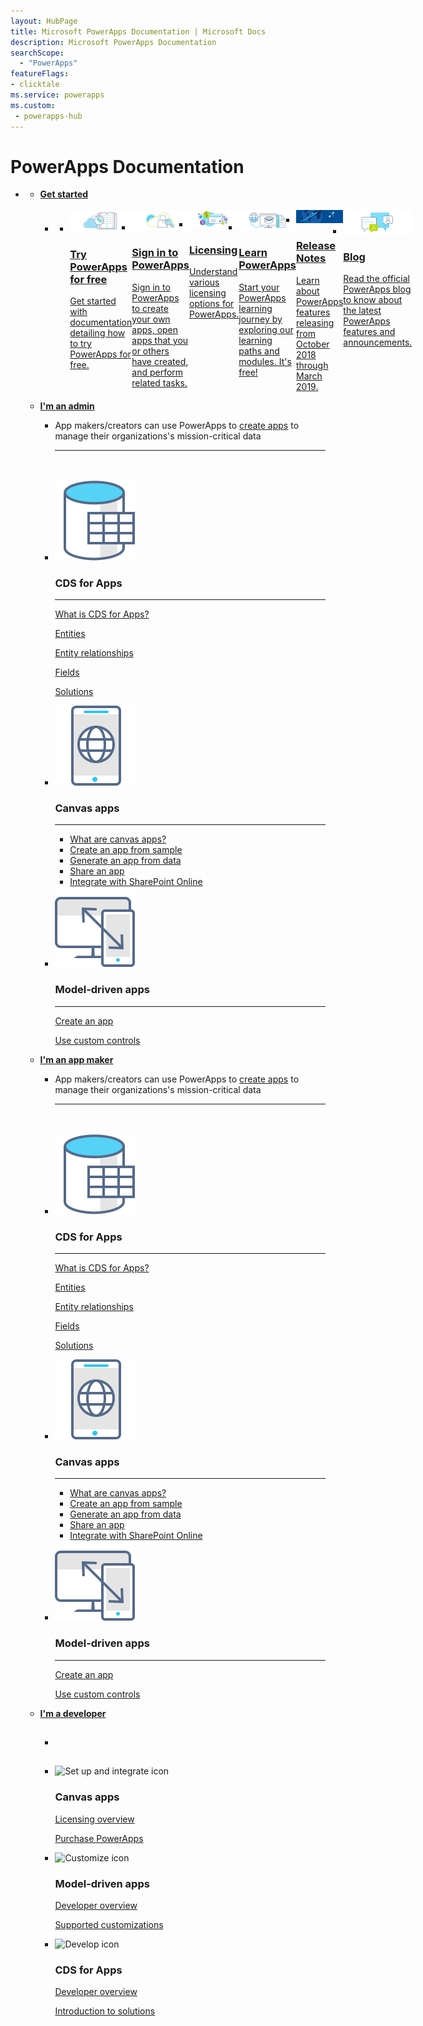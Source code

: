 ```yaml
---
layout: HubPage
title: Microsoft PowerApps Documentation | Microsoft Docs
description: Microsoft PowerApps Documentation
searchScope:
  - "PowerApps"
featureFlags:
- clicktale
ms.service: powerapps
ms.custom:
 - powerapps-hub
---
```

<div id="main"
     class="v2">
    <div class="container">
        <h1>PowerApps Documentation</h1>
        <ul class="pivots">
            <li>
                <a href="#home"></a>
                <ul id="home">
                    <li>
                        <a href="#getstarted"><strong>Get started</strong></a>
                        <ul id="getstarted"
                            class="cardsC"><br/>                            
                            <li class="fullSpan">
                                <ul class="cardsC panelContent singlePanelContent cols cols3" style="display:flex!important;">
                                    <li>
                                      <a href="/powerapps/maker/signup-for-powerapps">
                                          <div class="cardSize">
                                              <div class="cardPadding">
                                                  <div class="card">
                                                      <div class="cardImageOuter">
                                                          <div class="cardImage">
                                                              <img src="media/index/powerapps-free-trial.svg" alt="" />
                                                          </div>
                                                      </div>
                                                      <div class="cardText">
                                                          <h3>Try PowerApps for free</h3>
                                                          <p>Get started with documentation detailing how to try PowerApps for free.</p>
                                                      </div>
                                                  </div>
                                              </div>
                                          </div>
                                      </a>
                                    </li>
                                    <li>
                                      <a href="/powerapps/maker/canvas-apps/intro-maker-portal">
                                          <div class="cardSize">
                                              <div class="cardPadding">
                                                  <div class="card">
                                                      <div class="cardImageOuter">
                                                          <div class="cardImage">
                                                              <img src="media/index/powerapps-signin.svg" alt="" />
                                                          </div>
                                                      </div>
                                                      <div class="cardText">
                                                          <h3>Sign in to PowerApps</h3>
                                                          <p>Sign in to PowerApps to create your own apps, open apps that you or others have created, and perform related tasks.</p>
                                                      </div>
                                                  </div>
                                              </div>
                                          </div>
                                      </a>
                                    </li>
                                    <li>
                                      <a href="/powerapps/administrator/pricing-billing-skus">
                                          <div class="cardSize">
                                              <div class="cardPadding">
                                                  <div class="card">
                                                      <div class="cardImageOuter">
                                                          <div class="cardImage">
                                                              <img src="media/index/powerapps-billing.svg" alt="" />
                                                          </div>
                                                      </div>
                                                      <div class="cardText">
                                                          <h3>Licensing</h3>
                                                          <p>Understand various licensing options for PowerApps.</p>
                                                      </div>
                                                  </div>
                                              </div>
                                          </div>
                                      </a>
                                    </li>
                                    <li>
                                      <a href="https://docs.microsoft.com/learn/browse/?products=bizapps-power-apps">
                                          <div class="cardSize">
                                              <div class="cardPadding">
                                                  <div class="card">
                                                      <div class="cardImageOuter">
                                                          <div class="cardImage">
                                                              <img src="media/index/powerapps-learning.svg" alt="" />
                                                          </div>
                                                      </div>
                                                      <div class="cardText">
                                                          <h3>Learn PowerApps</h3>
                                                          <p>Start your PowerApps learning journey by exploring our learning paths and modules. It's free!</p>
                                                      </div>
                                                  </div>
                                              </div>
                                          </div>
                                      </a>
                                    </li>
                                    <li>
                                      <a href="https://docs.microsoft.com/business-applications-release-notes/October18/powerapps/">
                                          <div class="cardSize">
                                              <div class="cardPadding">
                                                  <div class="card">
                                                      <div class="cardImageOuter">
                                                          <div class="cardImage">
                                                              <img src="media/index/release-notes.jpg" alt="" />
                                                          </div>
                                                      </div>
                                                      <div class="cardText">
                                                          <h3>Release Notes</h3>
                                                          <p>Learn about PowerApps features releasing from October 2018 through March 2019.</p>
                                                      </div>
                                                  </div>
                                              </div>
                                          </div>
                                      </a>
                                    </li>
                                    <li>
                                      <a href="https://powerapps.microsoft.com/en-us/blog/">
                                          <div class="cardSize">
                                              <div class="cardPadding">
                                                  <div class="card">
                                                      <div class="cardImageOuter">
                                                          <div class="cardImage">
                                                              <img src="media/index/powerapps-blog.svg" alt="" />
                                                          </div>
                                                      </div>
                                                      <div class="cardText">
                                                          <h3>Blog</h3>
                                                          <p>Read the official PowerApps blog to know about the latest PowerApps features and announcements.</p>
                                                      </div>
                                                  </div>
                                              </div>
                                          </div>
                                      </a>
                                    </li>
                                </ul>
                            </li>
                        </ul>
                    </li>
                    <li>
                        <a href="#maker"><strong>I'm an admin</strong></a>
                        <ul id="maker"
                            class="cardsF">
                            <li>
                                <div class="container">
                                    <p>App makers/creators can use PowerApps to <a href="/powerapps/maker">create apps</a> to manage their organizations's mission-critical data</p><hr/><br/><br/>
                                </div>
                            </li>
                            <li>
                                <div class="cardSize">
                                    <div class="cardPadding">
                                        <div class="card">
                                            <div class="cardImageOuter">
                                                <div class="cardImage">
                                                    <img alt="" src="media/index/i_common-data-service.svg">
                                                </div>
                                            </div>
                                            <div class="cardText">
                                                <h3>CDS for Apps</h3><hr/>
                                                <p><a href="/powerapps/maker/common-data-service/data-platform-intro">What is CDS for Apps?</a></p>
                                                <p><a href="/powerapps/maker/common-data-service/entity-overview">Entities</a></p>
                                                <p><a href="/powerapps/maker/common-data-service/relationships-overview">Entity relationships</a></p>
                                                <p><a href="/powerapps/maker/common-data-service/fields-overview">Fields</a></p>
                                               <p><a href="/powerapps/maker/common-data-service/solutions-overview">Solutions</a></p>
                                            </div>
                                        </div>
                                    </div>
                                </div>
                            </li>
                            <li>
                                <div class="cardSize">
                                    <div class="cardPadding">
                                        <div class="card">
                                            <div class="cardImageOuter">
                                                <div class="cardImage">
                                                    <img alt="" src="media/index/i_canvas-apps.svg">
                                                </div>
                                            </div>
                                            <div class="cardText">
                                                <h3>Canvas apps</h3><hr/>
                                                <ul>
                                                <li><a href="/powerapps/maker/canvas-apps/getting-started">What are canvas apps?</a></li>
                                                <li><a href="/powerapps/maker/canvas-apps/open-and-run-a-sample-app">Create an app from sample</a></li>
                                                <li><a href="/powerapps/maker/canvas-apps/data-platform-create-app">Generate an app from data</a></li>
                                                <li><a href="/powerapps/maker/canvas-apps/share-app">Share an app</a></li>
                                                 <li><a href="/powerapps/maker/canvas-apps/sharepoint-scenario-intro">Integrate with SharePoint Online</a></li>
                                                </ul>
                                            </div>
                                        </div>
                                    </div>
                                </div>
                            </li>
                            <li>
                                <div class="cardSize">
                                    <div class="cardPadding">
                                        <div class="card">
                                            <div class="cardImageOuter">
                                                <div class="cardImage">
                                                    <img alt="Customize icon" src="media/index/i_model-driven-apps.svg">
                                                </div>
                                            </div>
                                            <div class="cardText">
                                                <h3>Model-driven apps</h3><hr/>
                                                <p><a href="/powerapps/maker/model-driven-apps/build-first-model-driven-app">Create an app</a></p>
                                                <p><a href="/powerapps/maker/model-driven-apps/use-custom-controls-data-visualizations">Use custom controls</a></p>
                                            </div>
                                        </div>
                                    </div>
                                </div>
                            </li>                            
                        </ul>
                    </li>
                    <li>
                        <a href="#maker"><strong>I'm an app maker</strong></a>
                        <ul id="maker"
                            class="cardsF">
                            <li>
                                <div class="container">                                    
                                    <p>App makers/creators can use PowerApps to <a href="/powerapps/maker">create apps</a> to manage their organizations's mission-critical data</p><hr/><br/><br/>
                                </div>
                            </li>
                            <li>
                                <div class="cardSize">
                                    <div class="cardPadding">
                                        <div class="card">
                                            <div class="cardImageOuter">
                                                <div class="cardImage">
                                                    <img alt="" src="media/index/i_common-data-service.svg">
                                                </div>
                                            </div>
                                            <div class="cardText">
                                                <h3>CDS for Apps</h3><hr/>
                                                <p><a href="/powerapps/maker/common-data-service/data-platform-intro">What is CDS for Apps?</a></p>
                                                <p><a href="/powerapps/maker/common-data-service/entity-overview">Entities</a></p>
                                                <p><a href="/powerapps/maker/common-data-service/relationships-overview">Entity relationships</a></p>
                                                <p><a href="/powerapps/maker/common-data-service/fields-overview">Fields</a></p>
                                               <p><a href="/powerapps/maker/common-data-service/solutions-overview">Solutions</a></p>
                                            </div>
                                        </div>
                                    </div>
                                </div>
                            </li>
                            <li>
                                <div class="cardSize">
                                    <div class="cardPadding">
                                        <div class="card">
                                            <div class="cardImageOuter">
                                                <div class="cardImage">
                                                    <img alt="" src="media/index/i_canvas-apps.svg">
                                                </div>
                                            </div>
                                            <div class="cardText">
                                                <h3>Canvas apps</h3><hr/>
                                                <ul>
                                                <li><a href="/powerapps/maker/canvas-apps/getting-started">What are canvas apps?</a></li>
                                                <li><a href="/powerapps/maker/canvas-apps/open-and-run-a-sample-app">Create an app from sample</a></li>
                                                <li><a href="/powerapps/maker/canvas-apps/data-platform-create-app">Generate an app from data</a></li>
                                                <li><a href="/powerapps/maker/canvas-apps/share-app">Share an app</a></li>
                                                 <li><a href="/powerapps/maker/canvas-apps/sharepoint-scenario-intro">Integrate with SharePoint Online</a></li>
                                                </ul>
                                            </div>
                                        </div>
                                    </div>
                                </div>
                            </li>
                            <li>
                                <div class="cardSize">
                                    <div class="cardPadding">
                                        <div class="card">
                                            <div class="cardImageOuter">
                                                <div class="cardImage">
                                                    <img alt="Customize icon" src="media/index/i_model-driven-apps.svg">
                                                </div>
                                            </div>
                                            <div class="cardText">
                                                <h3>Model-driven apps</h3><hr/>
                                                <p><a href="/powerapps/maker/model-driven-apps/build-first-model-driven-app">Create an app</a></p>
                                                <p><a href="/powerapps/maker/model-driven-apps/use-custom-controls-data-visualizations">Use custom controls</a></p>
                                            </div>
                                        </div>
                                    </div>
                                </div>
                            </li>                            
                        </ul>
                    </li>
                    <li>
                        <a href="#developer"><strong>I'm a developer</strong></a>
                        <ul id="developer"
                            class="cardsF">
                            <li>
                                <div class="container">
                                    <h2></h2>
                                </div>
                            </li>
                            <li>
                                <div class="cardSize">
                                    <div class="cardPadding">
                                        <div class="card">
                                            <div class="cardImageOuter">
                                                <div class="cardImage">
                                                    <img alt="Set up and integrate icon" src="images/i_sync.svg">
                                                </div>
                                            </div>
                                            <div class="cardText">
                                                <h3>Canvas apps</h3>
                                                <p><a href="/powerapps/administrator/pricing-billing-skus">Licensing overview</a></p>
                                                <p><a href="/powerapps/administrator/signup-for-powerapps-admin">Purchase PowerApps</a></p>
                                            </div>
                                        </div>
                                    </div>
                                </div>
                            </li>
                            <li>
                                <div class="cardSize">
                                    <div class="cardPadding">
                                        <div class="card">
                                            <div class="cardImageOuter">
                                                <div class="cardImage">
                                                    <img alt="Customize icon" src="images/i_setup.svg">
                                                </div>
                                            </div>
                                            <div class="cardText">
                                                <h3>Model-driven apps</h3>
                                                <p><a href="/powerapps/developer/model-driven-apps/overview">Developer overview</a></p>
                                                <p><a href="/powerapps/developer/model-driven-apps/supported-customizations">Supported customizations</a></p>
                                            </div>
                                        </div>
                                    </div>
                                </div>
                            </li>
                            <li>
                                <div class="cardSize">
                                    <div class="cardPadding">
                                        <div class="card">
                                            <div class="cardImageOuter">
                                                <div class="cardImage">
                                                    <img alt="Develop icon" src="images/i_get-started.svg">
                                                </div>
                                            </div>
                                            <div class="cardText">
                                                <h3>CDS for Apps</h3>
                                                <p><a href="/powerapps/developer/common-data-service/overview">Developer overview</a></p>
                                                <p><a href="/powerapps/developer/common-data-service/introduction-solutions">Introduction to solutions</a></p>
                                            </div>
                                        </div>
                                    </div>
                                </div>
                            </li>
                        </ul>
                    </li> 
                </ul>
            </li>
        </ul>
    </div>
</div>
